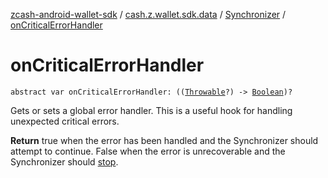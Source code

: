 [zcash-android-wallet-sdk](../../index.md) / [cash.z.wallet.sdk.data](../index.md) / [Synchronizer](index.md) / [onCriticalErrorHandler](./on-critical-error-handler.md)

# onCriticalErrorHandler

`abstract var onCriticalErrorHandler: ((`[`Throwable`](https://kotlinlang.org/api/latest/jvm/stdlib/kotlin/-throwable/index.html)`?) -> `[`Boolean`](https://kotlinlang.org/api/latest/jvm/stdlib/kotlin/-boolean/index.html)`)?`

Gets or sets a global error handler. This is a useful hook for handling unexpected critical errors.

**Return**
true when the error has been handled and the Synchronizer should attempt to continue. False when the
error is unrecoverable and the Synchronizer should [stop](stop.md).

